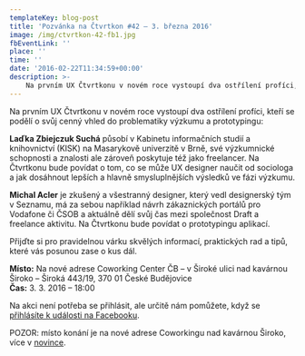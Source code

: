 ```yaml
---
templateKey: blog-post
title: 'Pozvánka na Čtvrtkon #42 – 3. března 2016'
image: /img/ctvrtkon-42-fb1.jpg
fbEventLink: ''
place: ''
time: ''
date: '2016-02-22T11:34:59+00:00'
description: >-
    Na prvním UX Čtvrtkonu v novém roce vystoupí dva ostřílení profíci, kteří se podělí o svůj cenný vhled do problematiky výzkumu a prototypingu:Laďka Zbiejczuk Suchá působí v Kabinetu informačních...
---
```

Na prvním UX Čtvrtkonu v novém roce vystoupí dva ostřílení profíci, kteří se podělí o svůj cenný vhled do problematiky výzkumu a prototypingu:

**Laďka Zbiejczuk Suchá** působí v Kabinetu informačních studií a knihovnictví (KISK) na Masarykově univerzitě v Brně, své výzkumnické schopnosti a znalosti ale zároveň poskytuje též jako freelancer. Na Čtvrtkonu bude povídat o tom, co se může UX designer naučit od sociologa a jak dosáhnout lepších a hlavně smysluplnějších výsledků ve fázi výzkumu.

**Michal Acler** je zkušený a všestranný designer, který vedl designerský tým v Seznamu, má za sebou například návrh zákaznických portálů pro Vodafone či ČSOB a aktuálně dělí svůj čas mezi společnost Draft a freelance aktivitu. Na Čtvrtkonu bude povídat o prototypingu aplikací.

Přijďte si pro pravidelnou várku skvělých informací, praktických rad a tipů, které vás posunou zase o kus dál.

**Místo:** Na nové adrese Coworking Center ČB – v Široké ulici nad kavárnou Široko – Široká 443/19, 370 01 České Budějovice  
**Čas:** 3. 3. 2016 – 18:00

Na akci není potřeba se přihlásit, ale určitě nám pomůžete, když se [přihlásíte k události na Facebooku](https://www.facebook.com/events/847331028746760/).

POZOR: místo konání je na nové adrese Coworkingu nad kavárnou Široko, více v [novince](http://ctvrtkon.cz/pozor-ctvrtkon-na-nove-adrese-coworkingu-v-siroke-ulici/).